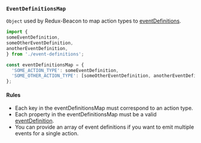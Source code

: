 ### `EventDefinitionsMap`
`Object` used by Redux-Beacon to map action types to [eventDefinitions](./event-definition.md).

```js
import {
someEventDefinition,
someOtherEventDefinition,
anotherEventDefinition,
} from './event-definitions';

const eventDefinitionsMap = {
  'SOME_ACTION_TYPE': someEventDefinition,
  'SOME_OTHER_ACTION_TYPE': [someOtherEventDefinition, anotherEventDefinition],
};
```

#### Rules
 - Each key in the eventDefinitionsMap must correspond to an action type.
 - Each property in the eventDefinitionsMap must be a valid
   [eventDefinition](./event-definition.md).
 - You can provide an array of event definitions if you want to emit
   multiple events for a single action.
